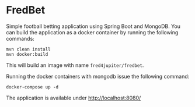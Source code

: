 
# FredBet #

Simple football betting application using Spring Boot and MongoDB. You can build the application as a docker container by running the following commands:

	mvn clean install
	mvn docker:build

This will build an image with name `fred4jupiter/fredbet`.

Running the docker containers with mongodb issue the following command:

	docker-compose up -d
The application is available under [http://localhost:8080/](http://localhost:8080/)